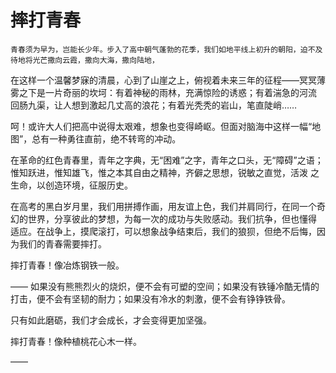 # 摔打青春 #


    青春须为早为，岂能长少年。步入了高中朝气蓬勃的花季，我们如地平线上初升的朝阳，迫不及待地将光芒撒向云霞，撒向大海，撒向陆地，
在这样一个温馨梦寐的清晨，心到了山崖之上，俯视着未来三年的征程——冥冥薄雾之下是一片奇丽的坎坷：有着神秘的雨林，充满惊险的诱惑；有着湍急的河流
回肠九渠，让人想到激起几丈高的浪花；有着光秃秃的岩山，笔直陡峭……
  
  呵！或许大人们把高中说得太艰难，想象也变得崎岖。但面对脑海中这样一幅“地图”，总有一种勇往直前，绝不转弯的冲动。
  
  在革命的红色青春里，青年之字典，无“困难”之字，青年之口头，无“障碍”之语；惟知跃进，惟知雄飞，惟之本其自由之精神，齐僻之思想，锐敏之直觉，活泼
之生命，以创造环境，征服历史。

  在高考的黑白岁月里，我们用拼搏作画，用友谊上色，我们并肩同行，在同一个奇幻的世界，分享彼此的梦想，为每一次的成功与失败感动。我们抗争，但也懂得
适应。在战争上，摸爬滚打，可以想象战争结束后，我们的狼狈，但绝不后悔，因为我们的青春需要摔打。

  摔打青春！像冶炼钢铁一般。
  
  —— 如果没有熊熊烈火的烧炽，便不会有可塑的空间；如果没有铁锤冷酷无情的打击，便不会有坚韧的耐力；如果没有冷水的刺激，便不会有铮铮铁骨。
  
  只有如此磨砺，我们才会成长，才会变得更加坚强。
  
  摔打青春！像种植桃花心木一样。
  
  ——
